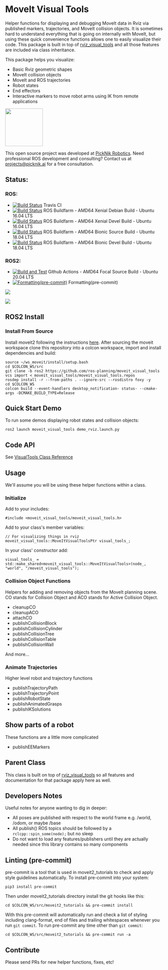 # MoveIt Visual Tools

Helper functions for displaying and debugging MoveIt data in Rviz via published markers, trajectories, and MoveIt collision objects. It is sometimes hard to understand everything that is going on internally with MoveIt, but using these quick convenience functions allows one to easily visualize their code. This package is built in top of [rviz_visual_tools](https://github.com/PickNikRobotics/rviz_visual_tools) and all those features are included via class inheritance.

This package helps you visualize:

 - Basic Rviz geometric shapes
 - MoveIt collision objects
 - MoveIt and ROS trajectories
 - Robot states
 - End effectors
 - Interactive markers to move robot arms using IK from remote applications

<img src="https://picknik.ai/assets/images/logo.jpg" width="120">

This open source project was developed at [PickNik Robotics](https://picknik.ai/). Need professional ROS development and consulting? Contact us at projects@picknik.ai for a free consultation.

## Status:

### ROS:
* [![Build Status](https://travis-ci.org/ros-planning/moveit_visual_tools.svg)](https://travis-ci.org/ros-planning/moveit_visual_tools) Travis CI
* [![Build Status](http://build.ros.org/buildStatus/icon?job=Kbin_uX64__moveit_visual_tools__ubuntu_xenial_amd64__binary)](http://build.ros.org/view/Kbin_uX64/job/Kbin_uX64__moveit_visual_tools__ubuntu_xenial_amd64__binary/) ROS Buildfarm - AMD64 Xenial Debian Build - Ubuntu 16.04 LTS
* [![Build Status](http://build.ros.org/buildStatus/icon?job=Kdev__moveit_visual_tools__ubuntu_xenial_amd64)](http://build.ros.org/view/Kdev/job/Kdev__moveit_visual_tools__ubuntu_xenial_amd64/) ROS Buildfarm - AMD64 Xenial Devel Build - Ubuntu 16.04 LTS
* [![Build Status](http://build.ros.org/buildStatus/icon?job=Msrc_uB__moveit_visual_tools__ubuntu_bionic__source)](http://build.ros.org/job/Msrc_uB__moveit_visual_tools__ubuntu_bionic__source/) ROS Buildfarm - AMD64 Bionic Source Build - Ubuntu 18.04 LTS
* [![Build Status](http://build.ros.org/buildStatus/icon?job=Mdev__moveit_visual_tools__ubuntu_bionic_amd64)](http://build.ros.org/job/Mdev__moveit_visual_tools__ubuntu_bionic_amd64/) ROS Buildfarm - AMD64 Bionic Devel Build - Ubuntu 18.04 LTS

### ROS2:
- [![Build and Test](https://github.com/ros-planning/moveit_visual_tools/actions/workflows/build_and_test.yaml/badge.svg?branch=ros2)](https://github.com/ros-planning/moveit_visual_tools/actions/workflows/build_and_test.yaml?query=branch%3Aros2) Github Actions - AMD64 Focal Source Build - Ubuntu 20.04 LTS
- [![Formatting(pre-commit)](https://github.com/ros-planning/moveit_visual_tools/actions/workflows/format.yaml/badge.svg?branch=ros2)](https://github.com/ros-planning/moveit_visual_tools/actions/workflows/format.yaml?query=branch%3Aros2) Formatting(pre-commit)

![](resources/screenshot.png)

![](resources/demo.png)

## ROS2 Install

### Install From Source


Install moveit2 following the instructions [here](https://moveit.ros.org/install-moveit2/source/). After sourcing the moveit workspace clone this repository into a colcon workspace, import and install dependencies and build:

    source ~/ws_moveit/install/setup.bash
    cd $COLCON_WS/src
    git clone -b ros2 https://github.com/ros-planning/moveit_visual_tools
    vcs import < moveit_visual_tools/moveit_visual_tools.repos
    rosdep install -r --from-paths . --ignore-src --rosdistro foxy -y
    cd $COLCON_WS
    colcon build --event-handlers desktop_notification- status- --cmake-args -DCMAKE_BUILD_TYPE=Release

## Quick Start Demo

To run some demos displaying robot states and collision objects:

    ros2 launch moveit_visual_tools demo_rviz.launch.py

## Code API

See [VisualTools Class Reference](http://docs.ros.org/kinetic/api/moveit_visual_tools/html/classmoveit__visual__tools_1_1MoveItVisualTools.html)

## Usage

We'll assume you will be using these helper functions within a class.

### Initialize

Add to your includes:
```
#include <moveit_visual_tools/moveit_visual_tools.h>
```

Add to your class's member variables:
```
// For visualizing things in rviz
moveit_visual_tools::MoveItVisualToolsPtr visual_tools_;
```

In your class' constructor add:
```
visual_tools_ = std::make_shared<moveit_visual_tools::MoveItVisualTools>(node_, "world", "/moveit_visual_tools");
```

### Collision Object Functions

Helpers for adding and removing objects from the MoveIt planning scene. CO stands for Collision Object and ACO stands for Active Collision Object.

 - cleanupCO
 - cleanupACO
 - attachCO
 - publishCollisionBlock
 - publishCollisionCylinder
 - publishCollisionTree
 - publishCollisionTable
 - publishCollisionWall

And more...

### Animate Trajectories

Higher level robot and trajectory functions

 - publishTrajectoryPath
 - publishTrajectoryPoint
 - publishRobotState
 - publishAnimatedGrasps
 - publishIKSolutions

## Show parts of a robot

These functions are a little more complicated

 - publishEEMarkers

## Parent Class

This class is built on top of [rviz_visual_tools](https://github.com/PickNikRobotics/rviz_visual_tools) so all features and documentation for that package apply here as well.

## Developers Notes

Useful notes for anyone wanting to dig in deeper:

 -  All poses are published with respect to the world frame e.g. /world, /odom, or maybe /base
 -  All publish() ROS topics should be followed by a ``rclcpp::spin_some(node);`` but no sleep
 -  Do not want to load any features/publishers until they are actually needed since this library contains so many components

## Linting (pre-commit)

pre-commit is a tool that is used in moveit2_tutorials to check and apply style guidelines automatically. To install pre-commit into your system:

    pip3 install pre-commit

Then under moveit2_tutorials directory install the git hooks like this:

    cd $COLCON_WS/src/moveit2_tutorials && pre-commit install

With this pre-commit will automatically run and check a list of styling including clang-format, end of files and trailing whitespaces whenever you run `git commit`. To run pre-commit any time other than `git commit`:

    cd $COLCON_WS/src/moveit2_tutorials && pre-commit run -a

## Contribute

Please send PRs for new helper functions, fixes, etc!
